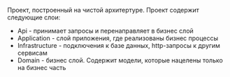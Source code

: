 Проект, построенный на чистой архитертуре.
Проект содержит следующие слои:
- Api - принимает запросы и перенаправляет в бизнес слой
- Application - слой приложения, где реализованы бизнес процессы
- Infrastructure - подключения к базе данных, http-запросы к другим сервисам
- Domain - бизнес слой. Содержит модели, которые нацелены только на бизнес часть

